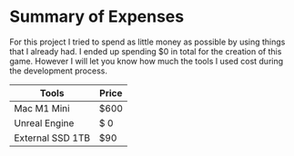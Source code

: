 # Summary of Expenses

For this project I tried to spend as little money as possible by using things that I already had. I ended up spending $0 in total for the creation of this 
game. However I will let you know how much the tools I used cost during the development process.


| Tools  | Price |
| ------------- | ------------- |
| Mac M1 Mini  | $600  |
| Unreal Engine | $ 0 |
| External SSD 1TB| $90 | 
